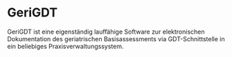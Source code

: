 # GeriGDT
GeriGDT ist eine eigenständig lauffähige Software zur elektronischen Dokumentation des geriatrischen Basisassessments via GDT-Schnittstelle in ein beliebiges Praxisverwaltungssystem.
